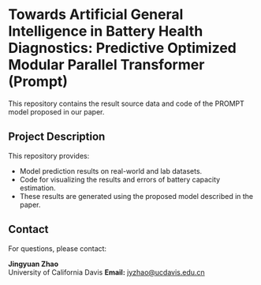 # Towards Artificial General Intelligence in Battery Health Diagnostics: Predictive Optimized Modular Parallel Transformer (Prompt)
This repository contains the result source data and code of the PROMPT model proposed in our paper.
## Project Description

This repository provides:

- Model prediction results on real-world and lab datasets.
- Code for visualizing the results and errors of battery capacity estimation.
- These results are generated using the proposed model described in the paper.
## Contact

For questions, please contact:

**Jingyuan Zhao**    
University of California Davis
**Email:** jyzhao@ucdavis.edu.cn

